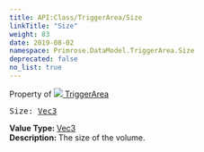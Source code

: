 ```yaml
---
title: API:Class/TriggerArea/Size
linkTitle: "Size"
weight: 83
date: 2019-08-02
namespace: Primrose.DataModel.TriggerArea.Size
deprecated: false
no_list: true
---
```

Property of <a href="/docs/api-reference/Class/TriggerArea"><img src="/icons/silk/arrow_nw_ne_sw_se.png"/>&nbsp;TriggerArea</a>
<pre class="method-declaration">
Size: <a class="type" href="/docs/api-reference/DataType/Vec3">Vec3</a></pre>
<b>Value Type: </b>
<a class="type" href="/docs/api-reference/DataType/Vec3">Vec3</a>
<br/>
<b>Description: </b>
The size of the volume.

